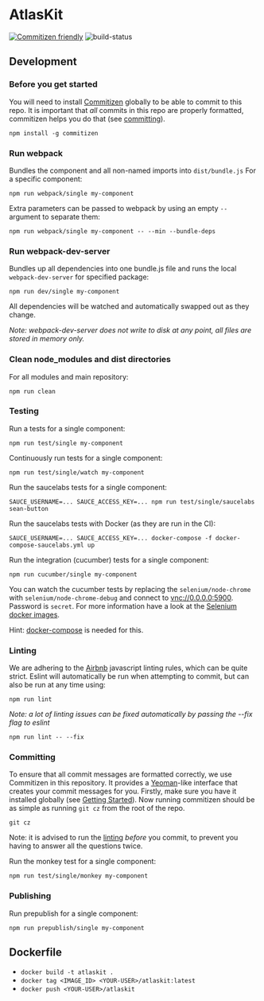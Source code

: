 # AtlasKit
[![Commitizen friendly](https://img.shields.io/badge/commitizen-friendly-brightgreen.svg)](http://commitizen.github.io/cz-cli/)
![build-status](https://pipelines-badges-service.internal.app.dev.atlassian.io/badge/atlassian/atlaskit-spike.svg)


## Development

### Before you get started
You will need to install [Commitizen](https://github.com/commitizen/cz-cli) globally to be able to commit to this repo. It is important that *all* commits in this repo are properly formatted, commitizen helps you do that (see [committing](#committing)).

```
npm install -g commitizen
```

### Run webpack
Bundles the component and all non-named imports into `dist/bundle.js`
For a specific component:

```
npm run webpack/single my-component
```
Extra parameters can be passed to webpack by using an empty `--` argument to separate them:

```
npm run webpack/single my-component -- --min --bundle-deps
```
### Run webpack-dev-server
Bundles up all dependencies into one bundle.js file and runs the local `webpack-dev-server` for specified package:

```
npm run dev/single my-component
```
All dependencies will be watched and automatically swapped out as they change.

*Note: webpack-dev-server does not write to disk at any point, all files are stored in memory only.*
### Clean node_modules and dist directories
For all modules and main repository:

```
npm run clean
```

### Testing
Run a tests for a single component:

```
npm run test/single my-component
```

Continuously run tests for a single component:

```
npm run test/single/watch my-component
```

Run the saucelabs tests for a single component:

```
SAUCE_USERNAME=... SAUCE_ACCESS_KEY=... npm run test/single/saucelabs sean-button
```

Run the saucelabs tests with Docker (as they are run in the CI):

```
SAUCE_USERNAME=... SAUCE_ACCESS_KEY=... docker-compose -f docker-compose-saucelabs.yml up
```

Run the integration (cucumber) tests for a single component:

```
npm run cucumber/single my-component
```

You can watch the cucumber tests by replacing the `selenium/node-chrome` with `selenium/node-chrome-debug` and connect to [vnc://0.0.0.0:5900](vnc://0.0.0.0:5900). Password is `secret`. For more information have a look at the [Selenium docker images](https://github.com/SeleniumHQ/docker-selenium).

Hint: [docker-compose](https://docs.docker.com/compose/) is needed for this.

### Linting
We are adhering to the [Airbnb](https://github.com/airbnb/javascript) javascript linting rules, which can be quite strict. Eslint will automatically be run when attempting to commit, but can also be run at any time using:

```
npm run lint
```
*Note: a lot of linting issues can be fixed automatically by passing the --fix flag to eslint*

```
npm run lint -- --fix
```
### Committing
To ensure that all commit messages are formatted correctly, we use Commitizen in this repository. It provides a [Yeoman](http://yeoman.io/)-like interface that creates your commit messages for you. Firstly, make sure you have it installed globally (see [Getting Started](#before-you-get-started)). Now running commitizen should be as simple as running `git cz` from the root of the repo.

```
git cz
```
Note: it is advised to run the [linting](#linting) *before* you commit, to prevent you having to answer all the questions twice.

Run the monkey test for a single component:

```
npm run test/single/monkey my-component
```

### Publishing
Run prepublish for a single component:

```
npm run prepublish/single my-component
```

## Dockerfile
* `docker build -t atlaskit .`
* `docker tag <IMAGE_ID> <YOUR-USER>/atlaskit:latest`
* `docker push <YOUR-USER>/atlaskit`
